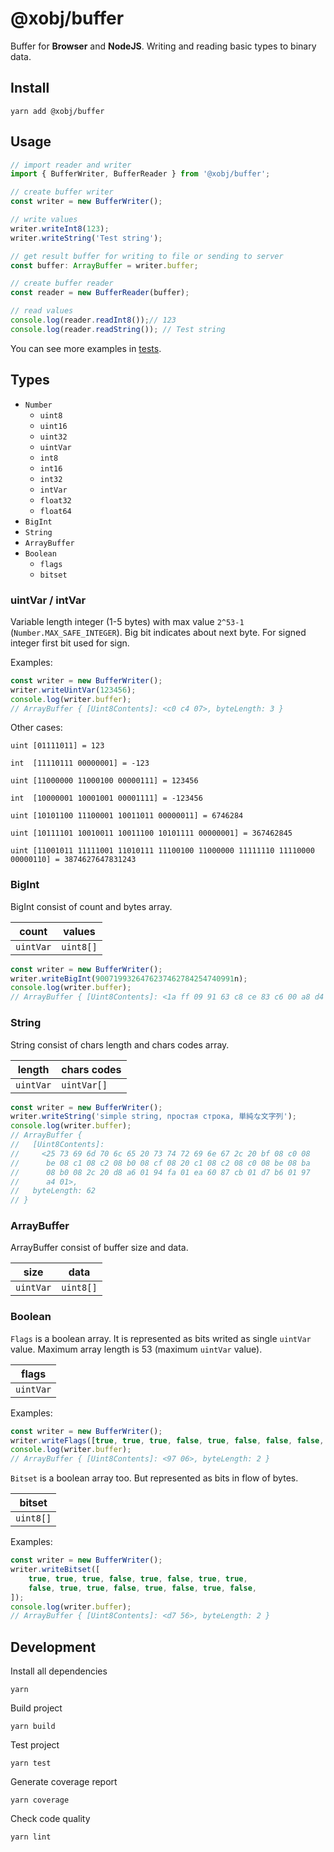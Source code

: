 # @xobj/buffer

Buffer for **Browser** and **NodeJS**. Writing and reading basic types to binary data.

## Install
```shell
yarn add @xobj/buffer
```

## Usage
```typescript
// import reader and writer
import { BufferWriter, BufferReader } from '@xobj/buffer';

// create buffer writer
const writer = new BufferWriter();

// write values
writer.writeInt8(123);
writer.writeString('Test string');

// get result buffer for writing to file or sending to server
const buffer: ArrayBuffer = writer.buffer;

// create buffer reader
const reader = new BufferReader(buffer);

// read values
console.log(reader.readInt8());// 123
console.log(reader.readString()); // Test string
```
You can see more examples in [tests](https://github.com/superman2211/xobj/tree/master/packages/buffer/test).

## Types
- `Number`
	- `uint8`
	- `uint16`
	- `uint32`
	- `uintVar`
	- `int8`
	- `int16`
	- `int32`
	- `intVar`
	- `float32`
	- `float64`
- `BigInt`
- `String`
- `ArrayBuffer`
- `Boolean`
	- `flags`
	- `bitset`

### uintVar / intVar
Variable length integer (1-5 bytes) with max value `2^53-1` (`Number.MAX_SAFE_INTEGER`).
Big bit indicates about next byte.
For signed integer first bit used for sign.

Examples:

```typescript
const writer = new BufferWriter();
writer.writeUintVar(123456);
console.log(writer.buffer);
// ArrayBuffer { [Uint8Contents]: <c0 c4 07>, byteLength: 3 }
```

Other cases:

`uint [01111011] = 123`

`int  [11110111 00000001] = -123`

`uint [11000000 11000100 00000111] = 123456`

`int  [10000001 10001001 00001111] = -123456`

`uint [10101100 11100001 10011011 00000011] = 6746284`

`uint [10111101 10010011 10011100 10101111 00000001] = 367462845`

`uint [11001011 11111001 11010111 11100100 11000000 11111110 11110000 00000110] = 3874627647831243`

### BigInt
BigInt consist of count and bytes array.

| count     | values    |
|-----------|-----------|
| `uintVar` | `uint8[]` |

```typescript
const writer = new BufferWriter();
writer.writeBigInt(9007199326476237462784254740991n);
console.log(writer.buffer);
// ArrayBuffer { [Uint8Contents]: <1a ff 09 91 63 c8 ce 83 c6 00 a8 d4 af 71>, byteLength: 14 }
```

### String
String consist of chars length and chars codes array.

| length    | chars codes |
|-----------|-------------|
| `uintVar` | `uintVar[]` |

```typescript
const writer = new BufferWriter();
writer.writeString('simple string, простая строка, 単純な文字列');
console.log(writer.buffer);
// ArrayBuffer {
//   [Uint8Contents]: 
//     <25 73 69 6d 70 6c 65 20 73 74 72 69 6e 67 2c 20 bf 08 c0 08 
//      be 08 c1 08 c2 08 b0 08 cf 08 20 c1 08 c2 08 c0 08 be 08 ba 
//      08 b0 08 2c 20 d8 a6 01 94 fa 01 ea 60 87 cb 01 d7 b6 01 97 
//      a4 01>,
//   byteLength: 62
// }
```

### ArrayBuffer
ArrayBuffer consist of buffer size and data.

| size      | data      |
|-----------|-----------|
| `uintVar` | `uint8[]` |

### Boolean
`Flags` is a boolean array. It is represented as bits writed as single `uintVar` value.
Maximum array length is 53 (maximum `uintVar` value).

| flags     |
|-----------|
| `uintVar` |

Examples:

```typescript
const writer = new BufferWriter();
writer.writeFlags([true, true, true, false, true, false, false, false, true, true]);
console.log(writer.buffer);
// ArrayBuffer { [Uint8Contents]: <97 06>, byteLength: 2 } 
```

`Bitset` is a boolean array too. But represented as bits in flow of bytes.

| bitset    |
|-----------|
| `uint8[]` |

Examples:
```typescript
const writer = new BufferWriter();
writer.writeBitset([
	true, true, true, false, true, false, true, true,
	false, true, true, false, true, false, true, false,
]);
console.log(writer.buffer);
// ArrayBuffer { [Uint8Contents]: <d7 56>, byteLength: 2 }
```

## Development
Install all dependencies
```shell
yarn
```

Build project
```shell
yarn build
```

Test project
```shell
yarn test
```

Generate coverage report
```shell
yarn coverage
```

Check code quality
```shell
yarn lint
```
